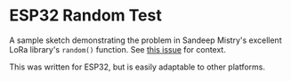 # ESP32 Random Test

A sample sketch demonstrating the problem in Sandeep Mistry's excellent LoRa library's `random()` function. See [this issue](https://github.com/sandeepmistry/arduino-LoRa/issues/394) for context.

This was written for ESP32, but is easily adaptable to other platforms.